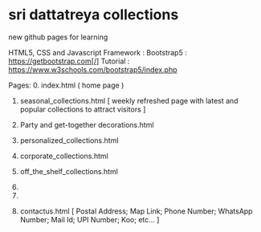 # sri dattatreya collections

new github pages for learning

HTML5, CSS and Javascript Framework  : Bootstrap5 : https://getbootstrap.com[/]
Tutorial : https://www.w3schools.com/bootstrap5/index.php


Pages:
0. index.html ( home page )


1. seasonal_collections.html [ weekly refreshed page with latest and popular collections to attract visitors ]

2. Party and get-together decorations.html 

3. personalized_collections.html
   
5. corporate_collections.html

6. off_the_shelf_collections.html

7. 

8. 

9. contactus.html [ Postal Address; Map Link; Phone Number; WhatsApp Number; Mail Id;  UPI Number; Koo; etc...  ]
